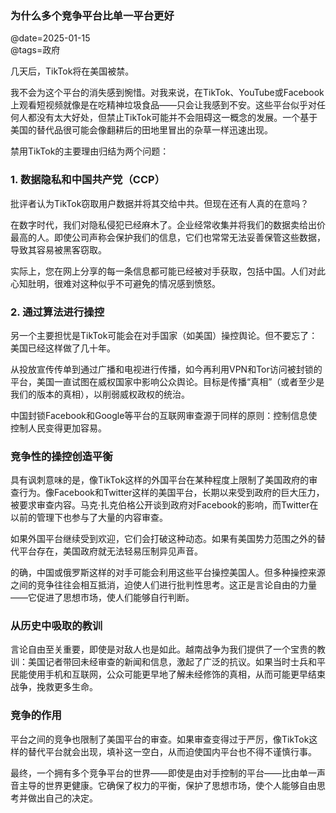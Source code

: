 ### 为什么多个竞争平台比单一平台更好

@date=2025-01-15  
@tags=政府

几天后，TikTok将在美国被禁。

我不会为这个平台的消失感到惋惜。对我来说，在TikTok、YouTube或Facebook上观看短视频就像是在吃精神垃圾食品——只会让我感到不安。这些平台似乎对任何人都没有太大好处，但禁止TikTok可能并不会阻碍这一概念的发展。一个基于美国的替代品很可能会像翻耕后的田地里冒出的杂草一样迅速出现。

禁用TikTok的主要理由归结为两个问题：

### 1. 数据隐私和中国共产党（CCP）

批评者认为TikTok窃取用户数据并将其交给中共。但现在还有人真的在意吗？

在数字时代，我们对隐私侵犯已经麻木了。企业经常收集并将我们的数据卖给出价最高的人。即使公司声称会保护我们的信息，它们也常常无法妥善保管这些数据，导致其容易被黑客窃取。

实际上，您在网上分享的每一条信息都可能已经被对手获取，包括中国。人们对此心知肚明，很难对这种似乎不可避免的情况感到愤怒。

### 2. 通过算法进行操控

另一个主要担忧是TikTok可能会在对手国家（如美国）操控舆论。但不要忘了：美国已经这样做了几十年。

从投放宣传传单到通过广播和电视进行传播，如今再利用VPN和Tor访问被封锁的平台，美国一直试图在威权国家中影响公众舆论。目标是传播“真相”（或者至少是我们的版本的真相），以削弱威权政权的统治。

中国封锁Facebook和Google等平台的互联网审查源于同样的原则：控制信息使控制人民变得更加容易。

### 竞争性的操控创造平衡

具有讽刺意味的是，像TikTok这样的外国平台在某种程度上限制了美国政府的审查行为。像Facebook和Twitter这样的美国平台，长期以来受到政府的巨大压力，被要求审查内容。马克·扎克伯格公开谈到政府对Facebook的影响，而Twitter在以前的管理下也参与了大量的内容审查。

如果外国平台继续受到欢迎，它们会打破这种动态。如果有美国势力范围之外的替代平台存在，美国政府就无法轻易压制异见声音。

的确，中国或俄罗斯这样的对手可能会利用这些平台操控美国人。但多种操控来源之间的竞争往往会相互抵消，迫使人们进行批判性思考。这正是言论自由的力量——它促进了思想市场，使人们能够自行判断。

### 从历史中吸取的教训

言论自由至关重要，即使是对敌人也是如此。越南战争为我们提供了一个宝贵的教训：美国记者带回未经审查的新闻和信息，激起了广泛的抗议。如果当时士兵和平民能使用手机和互联网，公众可能更早地了解未经修饰的真相，从而可能更早结束战争，挽救更多生命。

### 竞争的作用

平台之间的竞争也限制了美国平台的审查。如果审查变得过于严厉，像TikTok这样的替代平台就会出现，填补这一空白，从而迫使国内平台也不得不谨慎行事。

最终，一个拥有多个竞争平台的世界——即使是由对手控制的平台——比由单一声音主导的世界更健康。它确保了权力的平衡，保护了思想市场，使个人能够自由思考并做出自己的决定。